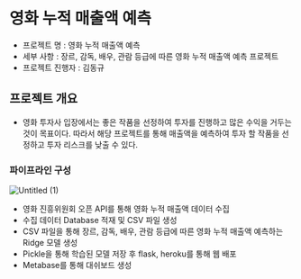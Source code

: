 # 영화 누적 매출액 예측
- 프로젝트 명 : 영화 누적 매출액 예측
- 세부 사항 : 장르, 감독, 배우, 관람 등급에 따른 영화 누적 매출액 예측 프로젝트
- 프로젝트 진행자 : 김동규

## 프로젝트 개요
- 영화 투자사 입장에서는 좋은 작품을 선정하여 투자를 진행하고 많은 수익을 거두는 것이 목표이다. 따라서 해당 프로젝트를 통해 매출액을 예측하여 투자 할 작품을 선정하고 투자 리스크를 낮출 수 있다.

### 파이프라인 구성
![Untitled (1)](https://user-images.githubusercontent.com/48580158/221525426-51303ea2-343d-4580-bd69-25be9988c246.png)

- 영화 진흥위원회 오픈 API를 통해 영화 누적 매출액 데이터 수집
- 수집 데이터 Database 적재 및 CSV 파일 생성
- CSV 파일을 통해 장르, 감독, 배우, 관람 등급에 따른 영화 누적 매출액 예측하는 Ridge 모델 생성
- Pickle을 통해 학습된 모델 저장 후 flask, heroku를 통해 웹 배포
- Metabase를 통해 대쉬보드 생성
